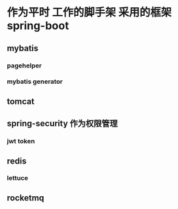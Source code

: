 # 作为平时 工作的脚手架 采用的框架spring-boot 

## mybatis
### pagehelper
### mybatis generator

## tomcat
## spring-security 作为权限管理
### jwt token

## redis
### lettuce

## rocketmq



